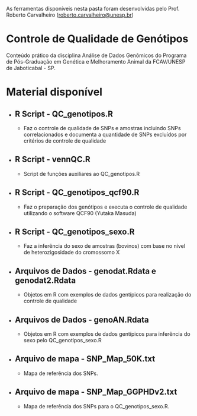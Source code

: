 As ferramentas disponíveis nesta pasta foram desenvolvidas pelo Prof. Roberto Carvalheiro (roberto.carvalheiro@unesp.br)

# Controle de Qualidade de Genótipos 

Conteúdo prático da disciplina Análise de Dados Genômicos do Programa de Pós-Graduação em Genética e Melhoramento Animal da FCAV/UNESP de Jaboticabal - SP.

# Material disponível

* ## R Script - QC_genotipos.R
    * Faz o controle de qualidade de SNPs e amostras incluindo SNPs correlacionados e documenta a quantidade de SNPs excluídos por critérios de controle de qualidade
    
* ## R Script - vennQC.R
    * Script de funções auxiliares ao QC_genotipos.R
    
* ## R Script - QC_genotipos_qcf90.R
    * Faz o preparação dos genótipos e executa o controle de qualidade utilizando o software QCF90 (Yutaka Masuda)

* ## R Script - QC_genotipos_sexo.R
    * Faz a inferência do sexo de amostras (bovinos) com base no nível de heterozigosidade do cromossomo X

* ## Arquivos de Dados - genodat.Rdata e genodat2.Rdata
    * Objetos em R com exemplos de dados gentípicos para realização do controle de qualidade
    
* ## Arquivos de Dados - genoAN.Rdata
    * Objetos em R com exemplos de dados gentípicos para inferência do sexo pelo QC_genotipos_sexo.R
    
* ## Arquivo de mapa - SNP_Map_50K.txt
    * Mapa de referência dos SNPs.

* ## Arquivo de mapa - SNP_Map_GGPHDv2.txt
    * Mapa de referência dos SNPs para o QC_genotipos_sexo.R.
